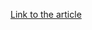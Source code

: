 [Link to the article](https://bartblaze.blogspot.com/2021/06/digital-artists-targeted-in-redline.html)
